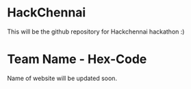 # HackChennai
This will be the github repository for Hackchennai hackathon :)

# Team Name - Hex-Code

Name of website will be updated soon.